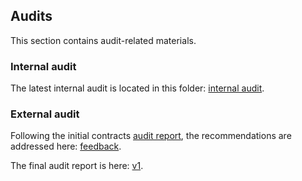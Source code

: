## Audits
This section contains audit-related materials.

### Internal audit
The latest internal audit is located in this folder: [internal audit](https://github.com/valory-xyz/autonolas-registries/blob/main/audits/internal).

### External audit

Following the initial contracts [audit report](https://github.com/valory-xyz/autonolas-registries/blob/main/audits/Valory%20Review%20Final.pdf),
the recommendations are addressed here: [feedback](https://github.com/valory-xyz/autonolas-registries/blob/main/audits/Addressing%20Initial%20ApeWorX%20Recommentations.pdf).

The final audit report is here: [v1](https://github.com/valory-xyz/autonolas-registries/blob/main/audits/Valory_Agent_Registries_Smart_Contract_Audit_by_Solidity_Finance.pdf).